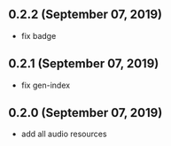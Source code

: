 ## 0.2.2 (September 07, 2019)
  - fix badge

## 0.2.1 (September 07, 2019)
  - fix gen-index

## 0.2.0 (September 07, 2019)
  - add all audio resources



